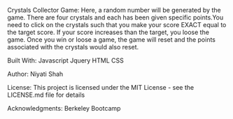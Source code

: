 Crystals Collector Game:
Here, a random number will be generated by the game. There are four crystals and each has been given specific points.You need to click on the crystals such that you make your score EXACT equal to the target score. If your score increases than the target, you loose the game. Once you win or loose a game, the game will reset and the points associated with the crystals would also reset.

Built With:
Javascript
Jquery
HTML
CSS

Author:
Niyati Shah

License:
This project is licensed under the MIT License - see the LICENSE.md file for details

Acknowledgments:
Berkeley Bootcamp